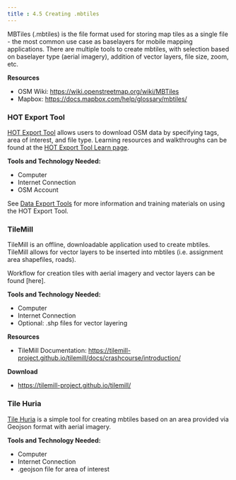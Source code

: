 ```yaml
---
title : 4.5 Creating .mbtiles
---
```

MBTiles (.mbtiles) is the file format used for storing map tiles as a single file - the most common use case as baselayers for mobile mapping applications. There are multiple tools to create mbtiles, with selection based on baselayer type (aerial imagery), addition of vector layers, file size, zoom, etc. 

**Resources**
   * OSM Wiki: https://wiki.openstreetmap.org/wiki/MBTiles
   * Mapbox: https://docs.mapbox.com/help/glossary/mbtiles/

### HOT Export Tool
[HOT Export Tool](https://export.hotosm.org/en/v3/) allows users to download OSM data by specifying tags, area of interest, and file type. Learning resources and walkthroughs can be found at the [HOT Export Tool Learn page](https://export.hotosm.org/en/v3/learn).

**Tools and Technology Needed:**
* Computer
* Internet Connection
* OSM Account

See [Data Export Tools](https://github.com/hotosm/toolbox/wiki/6.-Data-Export-Tools) for more information and training materials on using the HOT Export Tool. 

### TileMill
TileMill is an offline, downloadable application used to create mbtiles. TileMill allows for vector layers to be inserted into mbtiles (i.e. assignment area shapefiles, roads). 

Workflow for creation tiles with aerial imagery and vector layers can be found [here].

**Tools and Technology Needed:**
* Computer
* Internet Connection
* Optional: .shp files for vector layering

**Resources**
* TileMill Documentation: https://tilemill-project.github.io/tilemill/docs/crashcourse/introduction/ 

**Download**
* https://tilemill-project.github.io/tilemill/

### Tile Huria
[Tile Huria](https://www.tilehuria.org/index) is a simple tool for creating mbtiles based on an area provided via Geojson format with aerial imagery. 

**Tools and Technology Needed:**
* Computer
* Internet Connection
* .geojson file for area of interest





 